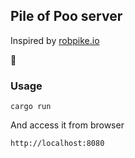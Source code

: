 ## Pile of Poo server

Inspired by [robpike.io](http://robpike.io/)

💩

### Usage

```
cargo run
```

And access it from browser

```
http://localhost:8080
```
